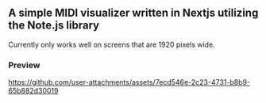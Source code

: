 

## A simple MIDI visualizer written in Nextjs utilizing the Note.js library

Currently only works well on screens that are 1920 pixels wide.

### Preview
https://github.com/user-attachments/assets/7ecd546e-2c23-4731-b8b9-65b882d30019
